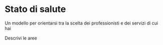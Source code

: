 # Stato di salute

Un modello per orientarsi tra la scelta dei professionisti e dei servizi di cui hai 

Descrivi le aree
<!--stackedit_data:
eyJoaXN0b3J5IjpbLTkxMzYxNDg2LDI1MTk2MTEyXX0=
-->